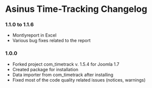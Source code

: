 # Asinus Time-Tracking Changelog

### 1.1.0 to 1.1.6
- Montlyreport in Excel
- Various bug fixes related to the report

### 1.0.0
- Forked project com_timetrack v. 1.5.4 for Joomla 1.7
- Created package for installation
- Data importer from com_timetrack after installing
- Fixed most of the code quality related issues (notices, warnings)